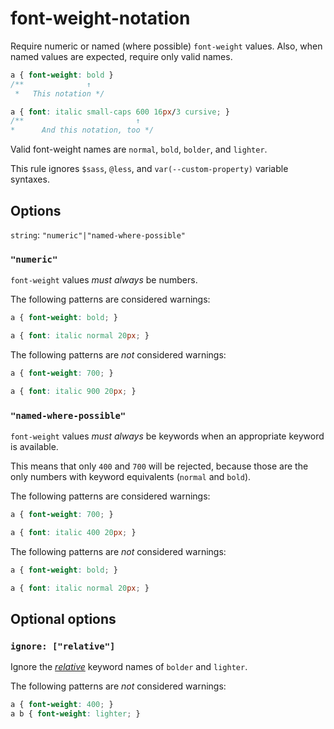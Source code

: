 # font-weight-notation

Require numeric or named (where possible) `font-weight` values. Also, when named values are expected, require only valid names.

```css
a { font-weight: bold }
/**              ↑
 *   This notation */

a { font: italic small-caps 600 16px/3 cursive; }
/**                         ↑
*      And this notation, too */
```

Valid font-weight names are `normal`, `bold`, `bolder`, and `lighter`.

This rule ignores `$sass`, `@less`, and `var(--custom-property)` variable syntaxes.

## Options

`string`: `"numeric"|"named-where-possible"`

### `"numeric"`

`font-weight` values *must always* be numbers.

The following patterns are considered warnings:

```css
a { font-weight: bold; }
```

```css
a { font: italic normal 20px; }
```

The following patterns are *not* considered warnings:

```css
a { font-weight: 700; }
```

```css
a { font: italic 900 20px; }
```

### `"named-where-possible"`

`font-weight` values *must always* be keywords when an appropriate keyword is available.

This means that only `400` and `700` will be rejected, because those are the only numbers with keyword equivalents (`normal` and `bold`).

The following patterns are considered warnings:

```css
a { font-weight: 700; }
```

```css
a { font: italic 400 20px; }
```

The following patterns are *not* considered warnings:

```css
a { font-weight: bold; }
```

```css
a { font: italic normal 20px; }
```

## Optional options

### `ignore: ["relative"]`

Ignore the [*relative*](https://drafts.csswg.org/css-fonts/#font-weight-prop) keyword names of `bolder` and `lighter`.

The following patterns are *not* considered warnings:

```css
a { font-weight: 400; }
a b { font-weight: lighter; }
```

